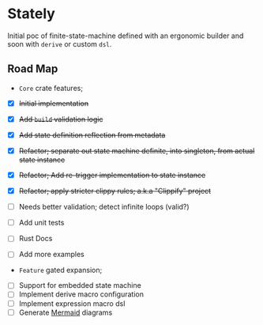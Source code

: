 # Stately

Initial poc of finite-state-machine defined with an ergonomic builder and soon with `derive` or custom `dsl`.

## Road Map

*  `Core` crate features; 


* [x] ~~Initial implementation~~
* [x] ~~Add `build` validation logic~~
* [x] ~~Add state definition reflection from metadata~~
* [x] ~~Refactor; separate out state machine definite, into singleton, from actual state instance~~
* [x] ~~Refactor; Add re-trigger implementation to state instance~~
* [x] ~~Refactor; apply stricter clippy rules; a.k.a "Clippify" project~~
* [ ] Needs better validation; detect infinite loops (valid?)
* [ ] Add unit tests
* [ ] Rust Docs
* [ ] Add more examples


*  `Feature` gated expansion;


* [ ] Support for embedded state machine
* [ ] Implement derive macro configuration
* [ ] Implement expression macro dsl
* [ ] Generate [Mermaid](https://mermaid.js.org/syntax/stateDiagram.html) diagrams
